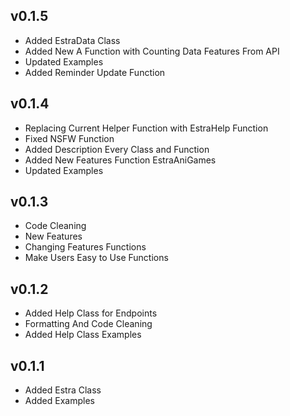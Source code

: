 ## v0.1.5
- Added EstraData Class
- Added New A Function with Counting Data Features From API
- Updated Examples
- Added Reminder Update Function

## v0.1.4
- Replacing Current Helper Function with EstraHelp Function
- Fixed NSFW Function
- Added Description Every Class and Function
- Added New Features Function EstraAniGames
- Updated Examples

## v0.1.3
- Code Cleaning
- New Features
- Changing Features Functions
- Make Users Easy to Use Functions

## v0.1.2
- Added Help Class for Endpoints
- Formatting And Code Cleaning
- Added Help Class Examples

## v0.1.1
- Added Estra Class
- Added Examples